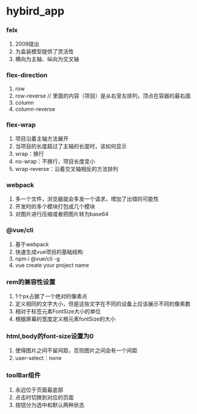 # hybird_app

### felx
1. 2009提出
2. 为盒装模型提供了灵活性
3. 横向为主轴、纵向为交叉轴

### flex-direction
1. row
2. row-reverse // 里面的内容（项目）是从右至左排列，顶点在容器的最右面
3. column
4. column-reverse

### flex-wrap
1. 项目沿着主轴方法展开
2. 当项目的长度超过了主轴的长度时，该如何显示
3. wrap：换行
4. no-wrap：不换行，项目长度变小
5. wrap-reverse：沿着交叉轴相反的方法排列

### webpack
1. 多一个文件，浏览器就会多发一个请求，增加了出错的可能性
2. 开发时的多个模块打包成几个模块
3. 对图片进行压缩或者把图片转为base64

### @vue/cli
1. 基于webpack
2. 快速生成vue项目的基础结构
3. npm i @vue/cli -g
4. vue create your project name

### rem的兼容性设置
1. 1个px占据了一个绝对的像素点
2. 定义相同的文字大小，但是这些文字在不同的设备上应该展示不同的像素数
3. 相对于<html>标签元素FontSize大小的单位
4. 根据屏幕的宽度定义根元素fontSize的大小

### html,body的font-size设置为0
1. 使得图片之间不留间距，否则图片之间会有一个间距
2. user-select：none

### toolBar组件
1. 永远位于页面最底部
2. 点击时切换到对应的页面
3. 按钮分为选中和默认两种状态


